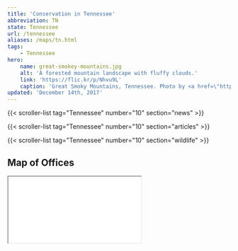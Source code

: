```yaml
---
title: 'Conservation in Tennessee'
abbreviation: TN
state: Tennessee
url: /tennessee
aliases: /maps/tn.html
tags:
    - Tennessee
hero:
    name: great-smokey-mountains.jpg
    alt: 'A forested mountain landscape with fluffy clouds.'
    link: 'https://flic.kr/p/Nhvu9L'
    caption: 'Great Smoky Mountains, Tennessee. Photo by <a href=\"https://www.flickr.com/photos/malonejc77/\" target=\"_blank\">John Malone</a>, <a href=\"https://creativecommons.org/licenses/by-nc-nd/2.0/\" target=\"_blank\">CC BY-NC-ND 2.0</a>.'
updated: 'December 14th, 2017'
---
```


{{< scroller-list tag="Tennessee" number="10" section="news" >}}

{{< scroller-list tag="Tennessee" number="10" section="articles" >}}

{{< scroller-list tag="Tennessee" number="10" section="wildlife" >}}

## Map of Offices
<iframe src="/map/#/map/?search=Tennessee" class="state-map" title="List of offices in the Southeast Region of the U.S. Fish and Wildlife Service"></iframe>
